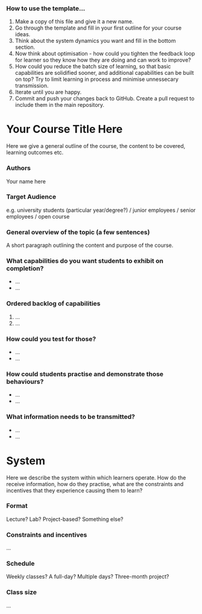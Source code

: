 ### How to use the template...

1. Make a copy of this file and give it a new name.
2. Go through the template and fill in your first outline for your course ideas.
3. Think about the system dynamics you want and fill in the bottom section.
4. Now think about optimisation - how could you tighten the feedback loop for learner so they know how they are doing and can work to improve?
5. How could you reduce the batch size of learning, so that basic capabilities are solidified sooner, and additional capabilities can be built on top? Try to limit learning in process and minimise unnessecary transmission.
6. Iterate until you are happy.
7. Commit and push your changes back to GitHub. Create a pull request to include them in the main repository.

# Your Course Title Here

Here we give a general outline of the course, the content to be covered, learning outcomes etc.

### Authors

Your name here

### Target Audience 

e.g. university students (particular year/degree?) / junior employees / senior employees / open course

### General overview of the topic (a few sentences)

A short paragraph outlining the content and purpose of the course.

### What capabilities do you want students to exhibit on completion?

* ...
* ...

### Ordered backlog of capabilities

1. ...
2. ...

### How could you test for those?

* ...
* ...

### How could students practise and demonstrate those behaviours?

* ...
* ...

### What information needs to be transmitted?

* ...
* ...


# System

Here we describe the system within which learners operate. How do the receive information, how do they practise, what are the constraints and incentives that they experience causing them to learn?

### Format

Lecture? Lab? Project-based? Something else?

### Constraints and incentives

...

### Schedule

Weekly classes? A full-day? Multiple days? Three-month project?

### Class size

...